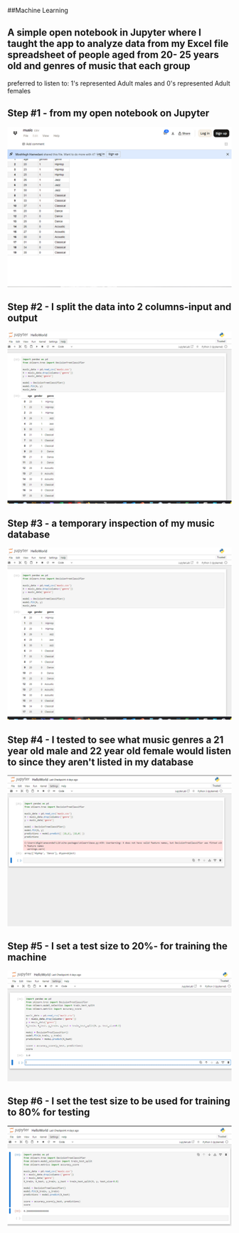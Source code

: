 ##Machine Learning
## A simple open notebook in Jupyter where I taught the app to analyze data from my Excel file spreadsheet of people aged from 20- 25 years old and genres of music that each group 
  preferred to listen to: 1's represented Adult males and 0's represented Adult females

## Step #1 - from my open notebook on Jupyter
![image](https://github.com/cyberfocused/MachineLearning/blob/main/1.jpg)  

## Step #2 - I split the data into 2 columns-input and output
![image](https://github.com/cyberfocused/MachineLearning/blob/main/3.jpg) 

## Step #3 - a temporary inspection of my music database
![image](https://github.com/cyberfocused/MachineLearning/blob/main/3.jpg) 

## Step #4 - I tested to see what music genres a 21 year old male and 22 year old female would listen to since they aren't listed in my database
![image](https://github.com/cyberfocused/MachineLearning/blob/main/4.jpg) 

## Step #5 - I set a test size to 20%- for training the machine
![image](https://github.com/cyberfocused/MachineLearning/blob/main/5.jpg) 

## Step #6 - I set the test size to be used for training to 80% for testing
![image](https://github.com/cyberfocused/MachineLearning/blob/main/6.jpg) 
